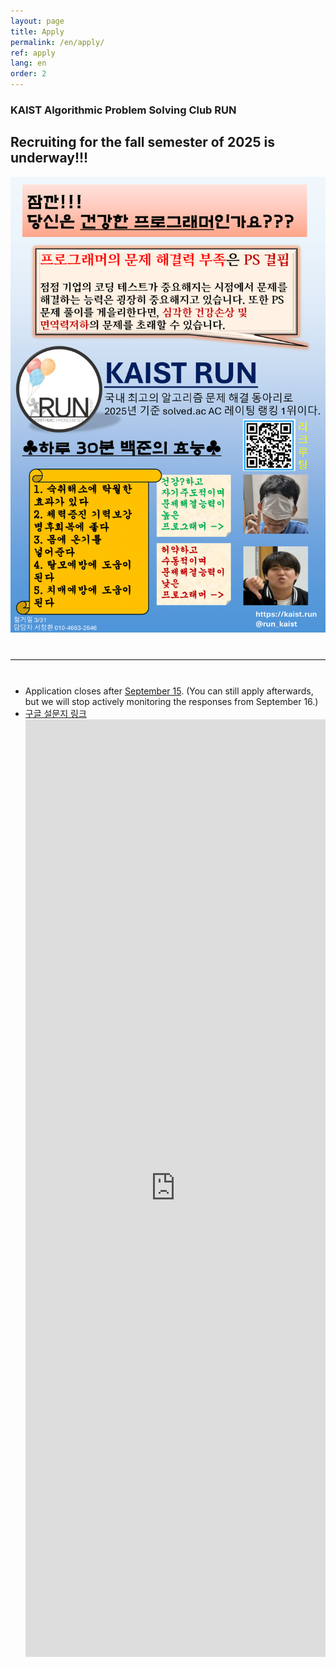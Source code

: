 ```yaml
---
layout: page
title: Apply
permalink: /en/apply/
ref: apply
lang: en
order: 2
---
```


### KAIST Algorithmic Problem Solving Club RUN

## Recruiting for the fall semester of 2025 is underway!!!

<div style="text-align: center">
  <img src="/apply/2025-spring/런포스터 최종-1.png" alt="poster" style="width: 700px;"/>
</div>
<hr style="size: 20; margin-top: 40px; margin-bottom: 40px; border: solid; border-width: 0; border-bottom: 1px solid #e8e8e8;"/>

- Application closes after [September 15](https://www.timeanddate.com/worldclock/fixedtime.html?iso=20250915T235959&p1=3999).
(You can still apply afterwards, but we will stop actively monitoring the responses from September 16.)
- [구글 설문지 링크](https://forms.gle/W2NtrhSWNhTTyipK7)
  <iframe src="https://forms.gle/W2NtrhSWNhTTyipK7" frameborder="0" width="100%" height="1500px"></iframe>
